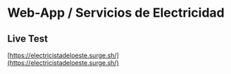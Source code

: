 # Web-App / Servicios de Electricidad

## Live Test

[https://electricistadeloeste.surge.sh/](https://electricistadeloeste.surge.sh/)
